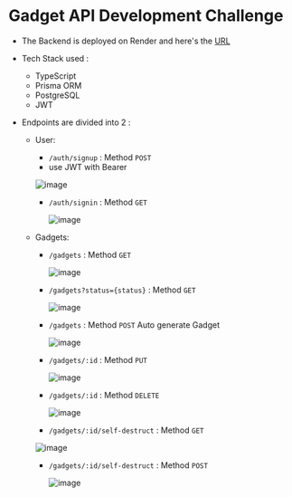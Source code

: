 # Gadget API Development Challenge

- The Backend is deployed on Render and here's the [URL](https://gadget-api-development-challenge-sbe5.onrender.com)
- Tech Stack used :
    - TypeScript
    - Prisma ORM
    - PostgreSQL
    - JWT 

- Endpoints are divided into 2 :
    - User:
        - ```/auth/signup``` : Method ```POST```
        - use JWT with Bearer 

      ![image](https://github.com/user-attachments/assets/067e0a82-fae9-422d-bbbc-068a62b69612)

        - ```/auth/signin``` : Method ```GET```
     
          ![image](https://github.com/user-attachments/assets/7d882d04-7aaf-4e07-bcf2-bf8e7499abb3)


    - Gadgets:
        - ```/gadgets``` : Method ```GET```
 
          ![image](https://github.com/user-attachments/assets/f699c09e-bfe2-45e3-bda8-9ea6ef52ce8a)

        - ```/gadgets?status={status}``` : Method ```GET```
 
          ![image](https://github.com/user-attachments/assets/85be8b25-ced7-4382-ba0a-65dbbe0d1125)

        - ```/gadgets``` : Method ```POST```  Auto generate Gadget
 
          ![image](https://github.com/user-attachments/assets/1aa9b8e9-164f-4ed7-98e9-630f492b0431)

        - ```/gadgets/:id``` : Method ```PUT```
 
          ![image](https://github.com/user-attachments/assets/b527b514-5ed0-4b37-9ac1-3909f032dd78)

        - ```/gadgets/:id``` : Method ```DELETE```
 
          ![image](https://github.com/user-attachments/assets/5a185f40-b5e5-4948-b7f9-7835ee57f8e2)

        - ```/gadgets/:id/self-destruct``` : Method ```GET```
 
         ![image](https://github.com/user-attachments/assets/cc2ed35c-b216-472f-8b62-5b3ff6efd3a0)

        - ```/gadgets/:id/self-destruct``` : Method ```POST```

          ![image](https://github.com/user-attachments/assets/6365fbf6-aa74-47fd-b9a8-4a5ec7a7463f)


